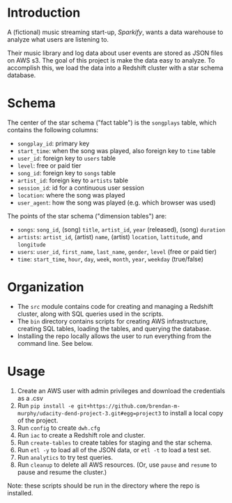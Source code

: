 # Introduction

A (fictional) music streaming start-up, *Sparkify*, wants a data warehouse to analyze what users are listening to.

Their music library and log data about user events are stored as JSON files on AWS s3.
The goal of this project is make the data easy to analyze.
To accomplish this, we load the data into a Redshift cluster with a star schema database.

# Schema

The center of the star schema ("fact table") is the `songplays` table, which contains the following columns:
- `songplay_id`: primary key
- `start_time`: when the song was played, also foreign key to `time` table
- `user_id`: foreign key to `users` table
- `level`: free or paid tier
- `song_id`: foreign key to `songs` table
- `artist_id`: foreign key to `artists` table
- `session_id`: id for a continuous user session
- `location`: where the song was played
- `user_agent`: how the song was played (e.g. which browser was used)

The points of the star schema ("dimension tables") are:
- `songs`: `song_id`, (song) `title`, `artist_id`, `year` (released), (song) `duration`
- `artists`: `artist_id`, (artist) `name`, (artist) `location`, `lattitude`, and `longitude`
- `users`: `user_id`, `first_name`, `last_name`, `gender`, `level` (free or paid tier)
- `time`: `start_time`, `hour`, `day`, `week`, `month`, `year`, `weekday` (true/false)

# Organization

- The `src` module contains code for creating and managing a Redshift cluster, along with SQL queries used in the scripts.
- The `bin` directory contains scripts for creating AWS infrastructure, creating SQL tables, loading the tables, and querying the database.
- Installing the repo locally allows the user to run everything from the command line. See below.

# Usage

1. Create an AWS user with admin privileges and download the credentials as a .csv
2. Run `pip install -e git+https://github.com/brendan-m-murphy/udacity-dend-project-3.git#egg=project3` to install a local copy of the project. 
3. Run `config` to create `dwh.cfg`
4. Run `iac` to create a Redshift role and cluster.
5. Run `create-tables` to create tables for staging and the star schema.
6. Run `etl -y` to load all of the JSON data, or `etl -t` to load a test set.
7. Run `analytics` to try test queries.
8. Run `cleanup` to delete all AWS resources. (Or, use `pause` and `resume` to pause and resume the cluster.)

Note: these scripts should be run in the directory where the repo is installed.

